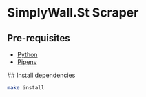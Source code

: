 # SimplyWall.St Scraper

## Pre-requisites

- [Python](https://www.python.org/downloads/)
- [Pipenv](https://pipenv.pypa.io/en/latest/installation.html)

## Install dependencies

```sh
make install
```
